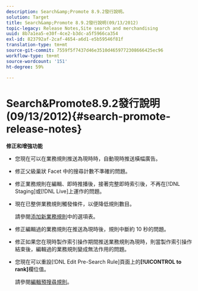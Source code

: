 ```yaml
---
description: Search&amp;Promote 8.9.2發行說明。
solution: Target
title: Search&amp;Promote 8.9.2發行說明(09/13/2012)
topic-legacy: Release Notes,Site search and merchandising
uuid: 8b7a1ea5-e30f-4ce2-b3dc-a5f5966ca354
exl-id: 823792af-2caf-4654-a6d1-e5b59546f81f
translation-type: tm+mt
source-git-commit: 7559f5f7437d46e3510d4659772308666425ec96
workflow-type: tm+mt
source-wordcount: '151'
ht-degree: 59%

---
```


# Search&amp;Promote8.9.2發行說明(09/13/2012){#search-promote-release-notes}

**修正和增強功能**

* 您現在可以在業務規則推送為現時時，自動現時推送橫幅廣告。
* 修正父級巢狀 Facet 中的搜尋計數不準確的問題。
* 修正業務規則在編輯、即時推播後，接著完整即時索引後，不再在[!DNL Staging]或[!DNL Live]上運作的問題。

* 現在已整併業務規則觸發條件，以便降低規則數目。

   請參閱[添加新業務規則](../c-about-rules-menu/c-about-business-rules.md#task_BD3B31ED48BB4B1B8F1DCD3BFA2528E7)中的選項表。
* 修正編輯過的業務規則在推送為現時後，規則中斷約 10 秒的問題。
* 修正如果您在現時製作索引操作期間推送業務規則為現時，則當製作索引操作結束後，編輯過的業務規則變成無法作用的問題。
* 您現在可以重設[!DNL Edit Pre-Search Rule]頁面上的&#x200B;**[!UICONTROL to rank]**&#x200B;欄位值。

   請參閱[編輯預搜尋規則](../c-about-rules-menu/c-about-pre-search-rules.md#task_25F77050C5DA42B29DFD1C9718FB8C64)。
